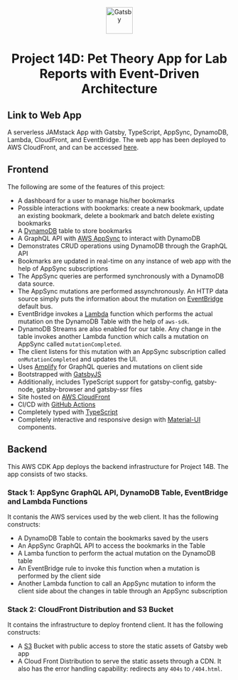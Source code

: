 <p align="center">
  <a href="https://www.gatsbyjs.com">
    <img alt="Gatsby" src="https://www.gatsbyjs.com/Gatsby-Monogram.svg" width="60" />
  </a>
</p>
<h1 align="center">
  Project 14D: Pet Theory App for Lab Reports with Event-Driven Architecture
</h1>

## Link to Web App

A serverless JAMstack App with Gatsby, TypeScript, AppSync, DynamoDB, Lambda, CloudFront, and EventBridge. The web app has been deployed to AWS CloudFront, and can be accessed [here](https://d3upvsnwdc4gy5.cloudfront.net).

## Frontend

The following are some of the features of this project:

- A dashboard for a user to manage his/her bookmarks
- Possible interactions with bookmarks: create a new bookmark, update an existing bookmark, delete a bookmark and batch delete existing bookmarks
- A [DynamoDB](https://aws.amazon.com/dynamodb/) table to store bookmarks
- A GraphQL API with [AWS AppSync](https://aws.amazon.com/appsync/) to interact with DynamoDB
- Demonstrates CRUD operations using DynamoDB through the GraphQL API
- Bookmarks are updated in real-time on any instance of web app with the help of AppSync subscriptions
- The AppSync queries are performed synchronously with a DynamoDB data source.
- The AppSync mutations are performed assynchronously. An HTTP data source simply puts the information about the mutation on [EventBridge](https://aws.amazon.com/eventbridge/) default bus.
- EventBridge invokes a [Lambda](https://aws.amazon.com/lambda/) function which performs the actual mutation on the DynamoDB Table with the help of `aws-sdk`.
- DynamoDB Streams are also enabled for our table. Any change in the table invokes another Lambda function which calls a mutation on AppSync called `mutationCompleted`.
- The client listens for this mutation with an AppSync subscription called `onMutationCompleted` and updates the UI.
- Uses [Amplify](https://amplify.com/) for GraphQL queries and mutations on client side
- Bootstrapped with [GatsbyJS](https://www.gatsbyjs.com/)
- Additionally, includes TypeScript support for gatsby-config, gatsby-node, gatsby-browser and gatsby-ssr files
- Site hosted on [AWS CloudFront](https://aws.amazon.com/cloudfront/)
- CI/CD with [GitHub Actions](https://docs.github.com/en/actions)
- Completely typed with [TypeScript](https://www.typescriptlang.org/)
- Completely interactive and responsive design with [Material-UI](https://material-ui.com/) components.

## Backend

This AWS CDK App deploys the backend infrastructure for Project 14B. The app consists of two stacks.

### Stack 1: AppSync GraphQL API, DynamoDB Table, EventBridge and Lambda Functions

It contanis the AWS services used by the web client. It has the following constructs:

- A DynamoDB Table to contain the bookmarks saved by the users
- An AppSync GraphQL API to access the bookmarks in the Table
- A Lamba function to perform the actual mutation on the DynamoDB table
- An EventBridge rule to invoke this function when a mutation is performed by the client side
- Another Lambda function to call an AppSync mutation to inform the client side about the changes in table through an AppSync subscription

### Stack 2: CloudFront Distribution and S3 Bucket

It contains the infrastructure to deploy frontend client. It has the following constructs:

- A [S3](https://aws.amazon.com/s3/) Bucket with public access to store the static assets of Gatsby web app
- A Cloud Front Distribution to serve the static assets through a CDN. It also has the error handling capability: redirects any `404s` to `/404.html`.
